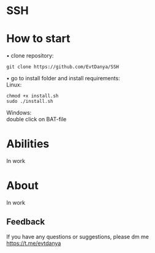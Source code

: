# SSH

# How to start   
• clone repository: 
```
git clone https://github.com/EvtDanya/SSH
``` 
• go to install folder and install requirements:  
Linux:    
```
chmod +x install.sh
sudo ./install.sh
```   
Windows:  
double click on BAT-file  

# Abilities
In work
<!-- ![screen of result](https://github.com/EvtDanya/SSH/blob/main/github/print_help.png)   -->

# About  
In work

## Feedback  
If you have any questions or suggestions, please dm me https://t.me/evtdanya